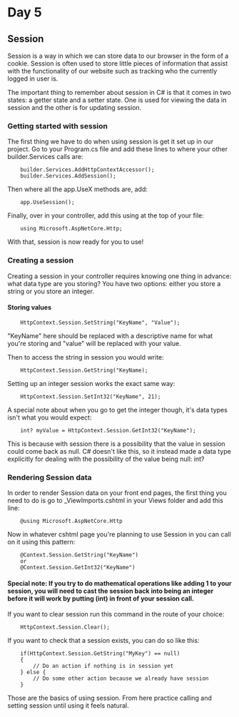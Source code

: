 # Day 5

## Session

Session is a way in which we can store data to our browser in the form of a cookie. Session is often used to store little pieces of information that assist with the functionality of our website such as tracking who the currently logged in user is. 

The important thing to remember about session in C# is that it comes in two states: a getter state and a setter state. One is used for viewing the data in session and the other is for updating session. 

### Getting started with session

The first thing we have to do when using session is get it set up in our project. Go to your Program.cs file and add these lines to where your other builder.Services calls are:

```
    builder.Services.AddHttpContextAccessor();
    builder.Services.AddSession();
```

Then where all the app.UseX methods are, add:

```
    app.UseSession();
```

Finally, over in your controller, add this using at the top of your file:

```
    using Microsoft.AspNetCore.Http;
```

With that, session is now ready for you to use!

### Creating a session

Creating a session in your controller requires knowing one thing in advance: what data type are you storing? You have two options: either you store a string or you store an integer.

#### Storing values

```
    HttpContext.Session.SetString("KeyName", "Value");
```

"KeyName" here should be replaced with a descriptive name for what you're storing and "value" will be replaced with your value.

Then to access the string in session you would write:

```
    HttpContext.Session.GetString("KeyName);
```

Setting up an integer session works the exact same way:

```
    HttpContext.Session.SetInt32("KeyName", 21);
```

A special note about when you go to get the integer though, it's data types isn't what you would expect:

```
    int? myValue = HttpContext.Session.GetInt32("KeyName");
```

This is because with session there is a possibility that the value in session could come back as null. C# doesn't like this, so it instead made a data type explicitly for dealing with the possibility of the value being null: int?

### Rendering Session data

In order to render Session data on your front end pages, the first thing you need to do is go to _ViewImports.cshtml in your Views folder and add this line:

```
    @using Microsoft.AspNetCore.Http
```

Now in whatever cshtml page you're planning to use Session in you can call on it using this pattern:

```
    @Context.Session.GetString("KeyName")
    or
    @Context.Session.GetInt32("KeyName")
```

#### Special note: If you try to do mathematical operations like adding 1 to your session, you will need to cast the session back into being an integer before it will work by putting (int) in front of your session call.

If you want to clear session run this command in the route of your choice:

```
    HttpContext.Session.Clear();
```

If you want to check that a session exists, you can do so like this:

```
    if(HttpContext.Session.GetString("MyKey") == null)
    {
        // Do an action if nothing is in session yet
    } else {
        // Do some other action because we already have session
    }
```

Those are the basics of using session. From here practice calling and setting session until using it feels natural. 